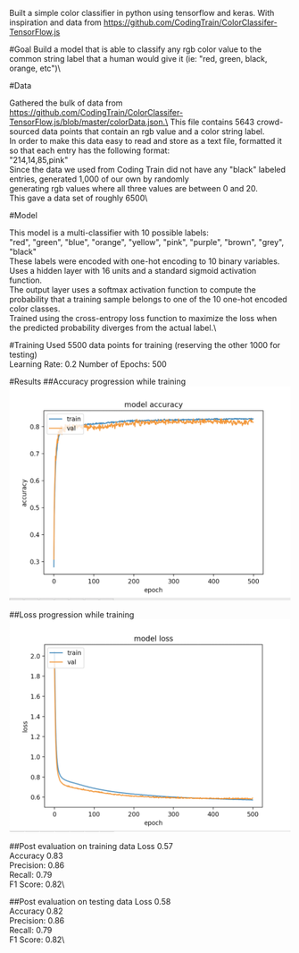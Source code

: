 Built a simple color classifier in python using tensorflow and keras. With inspiration and data from https://github.com/CodingTrain/ColorClassifer-TensorFlow.js

#Goal
Build a model that is able to classify any rgb color value to the common string label that a human would give it (ie: "red, green, black, orange, etc")\

#Data

Gathered the bulk of data from https://github.com/CodingTrain/ColorClassifer-TensorFlow.js/blob/master/colorData.json.\
This file contains 5643 crowd-sourced data points that contain an rgb value and a color string label.\
In order to make this data easy to read and store as a text file, formatted it so that each entry has the following format:\
"214,14,85,pink"\
Since the data we used from Coding Train did not have any "black" labeled entries, generated 1,000 of our own by randomly\
generating rgb values where all three values are between 0 and 20.\
This gave a data set of roughly 6500\

#Model

This model is a multi-classifier with 10 possible labels:\
"red",  "green",  "blue",  "orange",  "yellow",  "pink",  "purple",  "brown",  "grey",  "black"\
These labels were encoded with one-hot encoding to 10 binary variables.\
Uses a hidden layer with 16 units and a standard sigmoid activation function.\
The output layer uses a softmax activation function to compute the probability that a training sample belongs to one of the 10 one-hot encoded color classes.\
Trained using the cross-entropy loss function to maximize the loss when the predicted probability diverges from the actual label.\

#Training
Used 5500 data points for training (reserving the other 1000 for testing)\
Learning Rate: 0.2
Number of Epochs: 500

#Results
##Accuracy progression while training
![](images/model-accuracy.png)

##Loss progression while training
![](images/model-loss.png)

##Post evaluation on training data
Loss 0.57\
Accuracy 0.83\
Precision:  0.86\
Recall:  0.79\
F1 Score:  0.82\

##Post evaluation on testing data
Loss 0.58\
Accuracy 0.82\
Precision:  0.86\
Recall:  0.79\
F1 Score:  0.82\
